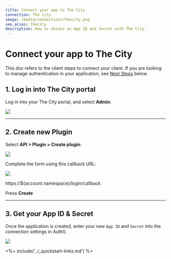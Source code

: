 ```yaml
---
title: Connect your app to The City
connection: The City
image: /media/connections/thecity.png
seo_alias: thecity
description: How to obtain an App ID and Secret with The City.
---
```


# Connect your app to The City

This doc refers to the client steps to connect your client. If you are looking to manage authentication in your application, see [Next Steps](#next-steps) below.

## 1. Log in into The City portal

Log in into your The City portal, and select __Admin__:

![](/media/articles/connections/social/thecity/thecity-register-1.png)

---

## 2. Create new Plugin

Select __API > Plugin > Create plugin__:

![](/media/articles/connections/social/thecity/thecity-register-2.png)

Complete the form using this callback URL:

![](/media/articles/connections/social/thecity/thecity-register-3.png)

  https://${account.namespace}/login/callback

Press __Create__

---

## 3. Get your App ID & Secret

Once the application is created, enter your new `App ID` and `Secret` into the connection settings in Auth0.

![](/media/articles/connections/social/thecity/thecity-register-4.png)

<%= include('../_quickstart-links.md') %>
